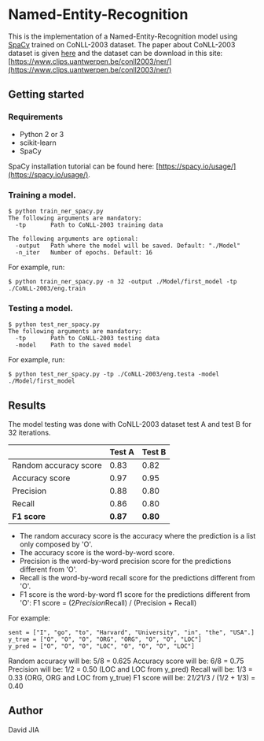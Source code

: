 # Named-Entity-Recognition
This is the implementation of a Named-Entity-Recognition model using [SpaCy](https://spacy.io/) trained on CoNLL-2003 dataset. The paper about CoNLL-2003 dataset is given [here](http://aclweb.org/anthology/W03-0419) and the dataset can be download in this site: [https://www.clips.uantwerpen.be/conll2003/ner/](https://www.clips.uantwerpen.be/conll2003/ner/)

## Getting started

### Requirements
* Python 2 or 3
* scikit-learn
* SpaCy

SpaCy installation tutorial can be found here: [https://spacy.io/usage/](https://spacy.io/usage/). 

### Training a model.
```
$ python train_ner_spacy.py 
The following arguments are mandatory:
  -tp		Path to CoNLL-2003 training data

The following arguments are optional:
  -output	Path where the model will be saved. Default: "./Model"
  -n_iter	Number of epochs. Default: 16
```

For example, run:
```
$ python train_ner_spacy.py -n 32 -output ./Model/first_model -tp ./CoNLL-2003/eng.train
```

### Testing a model.
```
$ python test_ner_spacy.py 
The following arguments are mandatory:
  -tp		Path to CoNLL-2003 testing data
  -model	Path to the saved model
```

For example, run: 
```
$ python test_ner_spacy.py -tp ./CoNLL-2003/eng.testa -model ./Model/first_model
```

## Results
The model testing was done with CoNLL-2003 dataset test A and test B for 32 iterations.

| | Test A  | Test B |
| -- | ------------- | ------------- |
| Random accuracy score | 0.83 | 0.82 |
| Accuracy score | 0.97 | 0.95 |
| Precision | 0.88 | 0.80 |
| Recall | 0.86 | 0.80 |
| **F1 score** | **0.87** | **0.80** |

* The random accuracy score is the accuracy where the prediction is a list only composed by 'O'. 
* The accuracy score is the word-by-word score. 
* Precision is the word-by-word precision score for the predictions different from 'O'.
* Recall is the word-by-word recall score for the predictions different from 'O'.
* F1 score is the word-by-word f1 score for the predictions different from 'O': 
F1 score = (2*Precision*Recall) / (Precision + Recall)

For example: 
```
sent = ["I", "go", "to", "Harvard", "University", "in", "the", "USA".]
y_true = ["O", "O", "O", "ORG", "ORG", "O", "O", "LOC"]
y_pred = ["O", "O", "O", "LOC", "O", "O", "O", "LOC"]
```
Random accuracy will be: 5/8 = 0.625
Accuracy score will be: 6/8 = 0.75 
Precision will be: 1/2 = 0.50 (LOC and LOC from y_pred)
Recall will be: 1/3 = 0.33 (ORG, ORG and LOC from y_true)
F1 score will be: 2*1/2*1/3 / (1/2 + 1/3) = 0.40

## Author
David JIA